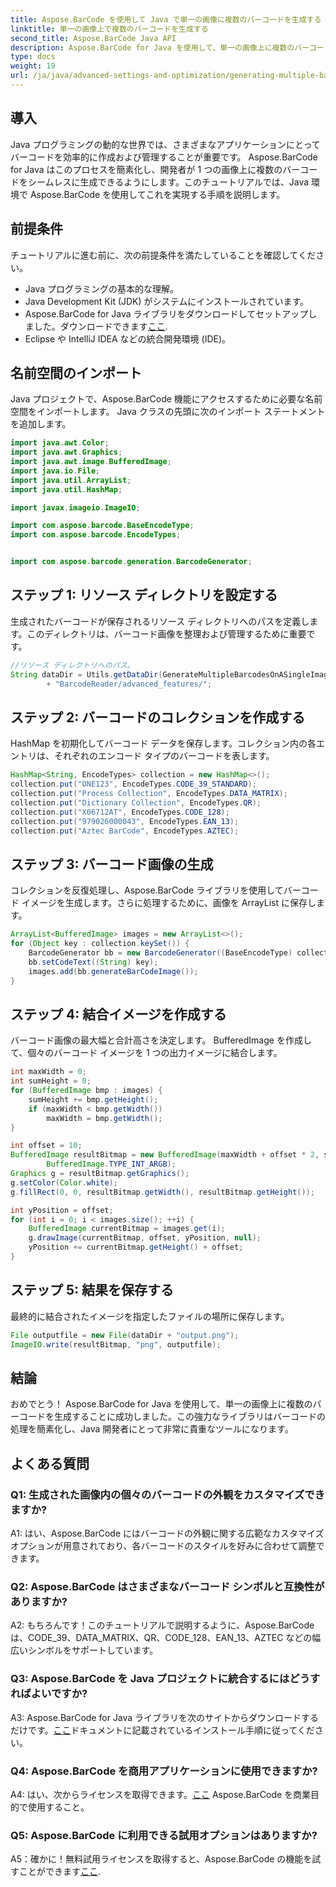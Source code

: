 ```yaml
---
title: Aspose.BarCode を使用して Java で単一の画像に複数のバーコードを生成する
linktitle: 単一の画像上で複数のバーコードを生成する
second_title: Aspose.BarCode Java API
description: Aspose.BarCode for Java を使用して、単一の画像上に複数のバーコードを簡単に生成します。シームレスな統合については、ステップバイステップのガイドに従ってください。
type: docs
weight: 19
url: /ja/java/advanced-settings-and-optimization/generating-multiple-barcodes-single-image/
---
```

## 導入

Java プログラミングの動的な世界では、さまざまなアプリケーションにとってバーコードを効率的に作成および管理することが重要です。 Aspose.BarCode for Java はこのプロセスを簡素化し、開発者が 1 つの画像上に複数のバーコードをシームレスに生成できるようにします。このチュートリアルでは、Java 環境で Aspose.BarCode を使用してこれを実現する手順を説明します。

## 前提条件

チュートリアルに進む前に、次の前提条件を満たしていることを確認してください。

- Java プログラミングの基本的な理解。
- Java Development Kit (JDK) がシステムにインストールされています。
- Aspose.BarCode for Java ライブラリをダウンロードしてセットアップしました。ダウンロードできます[ここ](https://releases.aspose.com/barcode/java/).
- Eclipse や IntelliJ IDEA などの統合開発環境 (IDE)。

## 名前空間のインポート

Java プロジェクトで、Aspose.BarCode 機能にアクセスするために必要な名前空間をインポートします。 Java クラスの先頭に次のインポート ステートメントを追加します。

```java
import java.awt.Color;
import java.awt.Graphics;
import java.awt.image.BufferedImage;
import java.io.File;
import java.util.ArrayList;
import java.util.HashMap;

import javax.imageio.ImageIO;

import com.aspose.barcode.BaseEncodeType;
import com.aspose.barcode.EncodeTypes;


import com.aspose.barcode.generation.BarcodeGenerator;
```

## ステップ 1: リソース ディレクトリを設定する

生成されたバーコードが保存されるリソース ディレクトリへのパスを定義します。このディレクトリは、バーコード画像を整理および管理するために重要です。

```java
//リソース ディレクトリへのパス。
String dataDir = Utils.getDataDir(GenerateMultipleBarcodesOnASingleImage.class)
        + "BarcodeReader/advanced_features/";
```

## ステップ 2: バーコードのコレクションを作成する

HashMap を初期化してバーコード データを保存します。コレクション内の各エントリは、それぞれのエンコード タイプのバーコードを表します。

```java
HashMap<String, EncodeTypes> collection = new HashMap<>();
collection.put("ONE123", EncodeTypes.CODE_39_STANDARD);
collection.put("Process Collection", EncodeTypes.DATA_MATRIX);
collection.put("Dictionary Collection", EncodeTypes.QR);
collection.put("X06712AT", EncodeTypes.CODE_128);
collection.put("979026000043", EncodeTypes.EAN_13);
collection.put("Aztec BarCode", EncodeTypes.AZTEC);
```

## ステップ 3: バーコード画像の生成

コレクションを反復処理し、Aspose.BarCode ライブラリを使用してバーコード イメージを生成します。さらに処理するために、画像を ArrayList に保存します。

```java
ArrayList<BufferedImage> images = new ArrayList<>();
for (Object key : collection.keySet()) {
    BarcodeGenerator bb = new BarcodeGenerator((BaseEncodeType) collection.get(key));
    bb.setCodeText((String) key);
    images.add(bb.generateBarCodeImage());
}
```

## ステップ 4: 結合イメージを作成する

バーコード画像の最大幅と合計高さを決定します。 BufferedImage を作成して、個々のバーコード イメージを 1 つの出力イメージに結合します。

```java
int maxWidth = 0;
int sumHeight = 0;
for (BufferedImage bmp : images) {
    sumHeight += bmp.getHeight();
    if (maxWidth < bmp.getWidth())
        maxWidth = bmp.getWidth();
}

int offset = 10;
BufferedImage resultBitmap = new BufferedImage(maxWidth + offset * 2, sumHeight + offset * images.size(),
        BufferedImage.TYPE_INT_ARGB);
Graphics g = resultBitmap.getGraphics();
g.setColor(Color.white);
g.fillRect(0, 0, resultBitmap.getWidth(), resultBitmap.getHeight());

int yPosition = offset;
for (int i = 0; i < images.size(); ++i) {
    BufferedImage currentBitmap = images.get(i);
    g.drawImage(currentBitmap, offset, yPosition, null);
    yPosition += currentBitmap.getHeight() + offset;
}
```
## ステップ 5: 結果を保存する

最終的に結合されたイメージを指定したファイルの場所に保存します。

```java
File outputfile = new File(dataDir + "output.png");
ImageIO.write(resultBitmap, "png", outputfile);
```

## 結論

おめでとう！ Aspose.BarCode for Java を使用して、単一の画像上に複数のバーコードを生成することに成功しました。この強力なライブラリはバーコードの処理を簡素化し、Java 開発者にとって非常に貴重なツールになります。

## よくある質問

### Q1: 生成された画像内の個々のバーコードの外観をカスタマイズできますか?

A1: はい、Aspose.BarCode にはバーコードの外観に関する広範なカスタマイズ オプションが用意されており、各バーコードのスタイルを好みに合わせて調整できます。

### Q2: Aspose.BarCode はさまざまなバーコード シンボルと互換性がありますか?

A2: もちろんです！このチュートリアルで説明するように、Aspose.BarCode は、CODE_39、DATA_MATRIX、QR、CODE_128、EAN_13、AZTEC などの幅広いシンボルをサポートしています。

### Q3: Aspose.BarCode を Java プロジェクトに統合するにはどうすればよいですか?

 A3: Aspose.BarCode for Java ライブラリを次のサイトからダウンロードするだけです。[ここ](https://releases.aspose.com/barcode/java/)ドキュメントに記載されているインストール手順に従ってください。

### Q4: Aspose.BarCode を商用アプリケーションに使用できますか?

 A4: はい、次からライセンスを取得できます。[ここ](https://purchase.aspose.com/buy) Aspose.BarCode を商業目的で使用すること。

### Q5: Aspose.BarCode に利用できる試用オプションはありますか?

 A5：確かに！無料試用ライセンスを取得すると、Aspose.BarCode の機能を試すことができます[ここ](https://releases.aspose.com/).